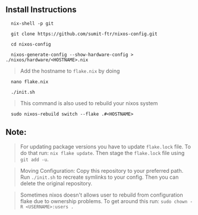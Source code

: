 ## Install Instructions
```
  nix-shell -p git
```
```
  git clone https://github.com/sumit-ftr/nixos-config.git
```
```
  cd nixos-config
```
```
  nixos-generate-config --show-hardware-config > ./nixos/hardware/<HOSTNAME>.nix
```
> Add the hostname to `flake.nix` by doing
```
  nano flake.nix
```
```
  ./init.sh
```
> This command is also used to rebuild your nixos system
```
  sudo nixos-rebuild switch --flake .#<HOSTNAME>
```

## Note:
> For updating package versions you have to update `flake.lock` file. To do that run: `nix flake update`. Then stage the `flake.lock` file using `git add -u`.

> Moving Configuration: Copy this repository to your preferred path. Run `./init.sh` to recreate symlinks to your config. Then you can delete the original repository.

> Sometimes nixos doesn't allows user to rebuild from configuration flake due to ownership problems. To get around this run: `sudo chown -R <USERNAME>:users .`
